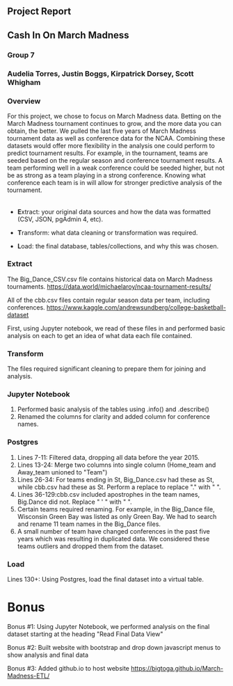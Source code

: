 ## Project Report

## Cash In On March Madness

### Group 7
### Audelia Torres, Justin Boggs, Kirpatrick Dorsey, Scott Whigham

### Overview

For this project, we chose to focus on March Madness data. Betting on the March Madness tournament continues to grow, and the more data you can obtain, the better. We pulled the last five years of March Madness tournament data as well as conference data for the NCAA. Combining these datasets would offer more flexibility in the analysis one could perform to predict tournament results. For example, in the tournament, teams are seeded based on the regular season and conference tournament results. A team performing well in a weak conference could be seeded higher, but not be as strong as a team playing in a strong conference. Knowing what conference each team is in will allow for stronger predictive analysis of the tournament. 
######

* **E**xtract: your original data sources and how the data was formatted (CSV, JSON, pgAdmin 4, etc).

* **T**ransform: what data cleaning or transformation was required.

* **L**oad: the final database, tables/collections, and why this was chosen.

### Extract
The Big_Dance_CSV.csv file contains historical data on March Madness tournaments.
https://data.world/michaelaroy/ncaa-tournament-results/

All of the cbb.csv files contain regular season data per team, including conferences.
https://www.kaggle.com/andrewsundberg/college-basketball-dataset

First, using Jupyter notebook, we read of these files in and performed basic analysis on each to get an idea of what data each file contained.

### Transform
The files required significant cleaning to prepare them for joining and analysis. 

### Jupyter Notebook
1. Performed basic analysis of the tables using .info() and .describe()
2. Renamed the columns for clarity and added column for conference names.

### Postgres
1. Lines 7-11: Filtered data, dropping all data before the year 2015.
2. Lines 13-24: Merge two columns into single column (Home_team and Away_team unioned to "Team")
3. Lines 26-34:  For teams ending in St, Big_Dance.csv had these as St, while cbb.csv had these as St. Perform a replace to replace "." with " ".
4. Lines 36-129:cbb.csv included apostrophes in the team names, Big.Dance did not. Replace " ' " with " ".
5. Certain teams required renaming. For example, in the Big_Dance file, Wisconsin Green Bay was listed as only Green Bay. We had to search and rename 11 team names in the Big_Dance files.
6. A small number of team have changed conferences in the past five years which was resulting in duplicated data. We considered these teams outliers and dropped them from the dataset.              

### Load
Lines 130+: Using Postgres, load the final dataset into a virtual table.

# Bonus
Bonus #1: Using Jupyter Notebook, we performed analysis on the final dataset starting at the heading "Read Final Data View"

Bonus #2: Built website with bootstrap and drop down javascript menus to show analysis and final data

Bonus #3: Added github.io to host website <a href="https://bigtoga.github.io/March-Madness-ETL/" target="__blank">https://bigtoga.github.io/March-Madness-ETL/</a>
